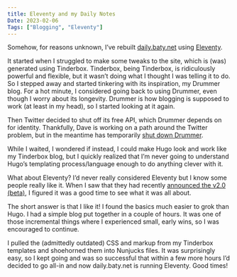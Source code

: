 ```yaml
---
title: Eleventy and my Daily Notes
Date: 2023-02-06
Tags: ["Blogging", "Eleventy"]
---
```


Somehow, for reasons unknown, I’ve rebuilt [daily.baty.net](https://daily.baty.net/) using [Eleventy](https://www.11ty.dev/).

It started when I struggled to make some tweaks to the site, which is (was) generated using Tinderbox. Tinderbox, being Tinderbox, is ridiculously powerful and flexible, but it wasn’t doing what I thought I was telling it to do. So I stepped away and started tinkering with its inspiration, my Drummer blog. For a hot minute, I considered going back to using Drummer, even though I worry about its longevity. Drummer is how blogging is supposed to work (at least in my head), so I started looking at it again.

Then Twitter decided to shut off its free API, which Drummer depends on for identity. Thankfully, Dave is working on a path around the Twitter problem, but in the meantime has temporarily [shut down Drummer](http://scripting.com/2023/02/04.html#a162658).

While I waited, I wondered if instead, I could make Hugo look and work like my Tinderbox blog, but I quickly realized that I’m never going to understand Hugo’s templating process/language enough to do anything clever with it.

What about Eleventy? I’d never really considered Eleventy but I know some people really like it. When I saw that they had recently [announced the v2.0 (beta)](https://www.11ty.dev/blog/eleventy-v2-beta/), I figured it was a good time to see what it was all about.

The short answer is that I like it! I found the basics much easier to grok than Hugo. I had a simple blog put together in a couple of hours. It was one of those incremental things where I experienced small, early wins, so I was encouraged to continue.

I pulled the (admittedly outdated) CSS and markup from my Tinderbox templates and shoehorned them into Nunjucks files. It was surprisingly easy, so I kept going and was so successful that within a few more hours I’d decided to go all-in and now daily.baty.net is running Eleventy. Good times!
